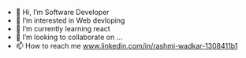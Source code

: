 - 👋 Hi, I’m Software Developer
- 👀 I’m interested in Web devloping
- 🌱 I’m currently learning react
- 💞️ I’m looking to collaborate on ...
- 📫 How to reach me www.linkedin.com/in/rashmi-wadkar-1308411b1

<!---
estudycs/estudycs is a ✨ special ✨ repository because its `README.md` (this file) appears on your GitHub profile.
You can click the Preview link to take a look at your changes.
--->
